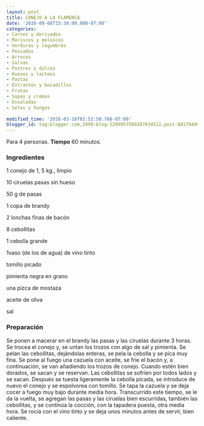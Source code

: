 ```yaml
---
layout: post
title: CONEJO A LA FLAMENCA
date: '2010-09-08T15:30:00.000-07:00'
categories:
- Carnes y derivados
- Mariscos y moluscos
- Verduras y legumbres
- Pescados
- Arroces
- Salsas
- Postres y dulces
- Huevos y lacteos
- Pastas
- Entrantes y bocadillos
- Frutas
- Sopas y cremas
- Ensaladas
- Setas y hongos
 
modified_time: '2016-03-16T01:52:50.768-07:00'
blogger_id: tag:blogger.com,1999:blog-5299957599287034512.post-8817044986017037917
---
```


Para 4 personas.
<b>Tiempo</b> 60 minutos.

<h3>Ingredientes</h3>

1 conejo de 1, 5 kg., limpio

10 ciruelas pasas sin hueso

50 g de pasas

1 copa de brandy

2 lonchas finas de bacón

8 cebollitas

1 cebolla grande

1vaso (de los de agua) de vino tinto

tomillo picado

pimienta negra en grano

una pizca de mostaza

aceite de oliva

sal

<h3>Preparación</h3>

Se ponen a macerar en el brandy las pasas y las ciruelas durante 3 horas. Se trocea el conejo y, se untan los trozos con algo de sal y pimienta. Se pelan las cebollitas, dejándolas enteras, se pela la cebolla y se pica muy fina. Se pone al fuego una cazuela con aceite, se fríe el bacón y, a continuación, se van añadiendo los trozos de conejo. Cuando estén bien dorados, se sacan y se reservan. Las cebollitas se sofríen por todos lados y se sacan. Después se tuesta ligeramente la cebolla picada, se introduce de nuevo el conejo y se espolvorea con tomillo. Se tapa la cazuela y se deja cocer a fuego muy bajo durante media hora. Transcurrido este tiempo, se le da la vuelta, se agregan las pasas y las ciruelas bien escurridas, también las cebollitas, y se continúa la cocción, con la tapadera puesta, otra media hora. Se rocía con el vino tinto y se deja unos minutos antes de servir, bien caliente.

